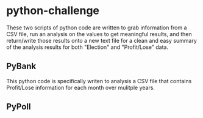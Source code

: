 # python-challenge #
These two scripts of python code are written to grab information from a CSV file, run an analysis on the values to get meaningful results, and then return/write those results onto a new text file for a clean and easy summary of the analysis results for both "Election" and "Profit/Lose" data. 

## PyBank
This python code is specifically writen to analysis a CSV file that contains Profit/Lose information for each month over mulitple years.



## PyPoll
